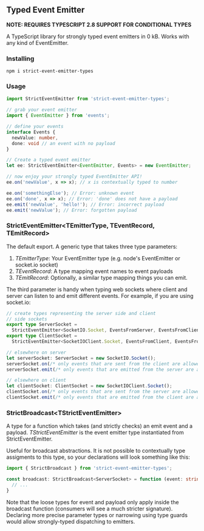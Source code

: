 ## Typed Event Emitter

**NOTE: REQUIRES TYPESCRIPT 2.8 SUPPORT FOR CONDITIONAL TYPES**

A TypeScript library for strongly typed event emitters in 0 kB. Works with any kind of EventEmitter.

### Installing

```
npm i strict-event-emitter-types
```

### Usage

```ts
import StrictEventEmitter from 'strict-event-emitter-types';

// grab your event emitter
import { EventEmitter } from 'events';

// define your events
interface Events {
  newValue: number,
  done: void // an event with no payload
}

// Create a typed event emitter
let ee: StrictEventEmitter<EventEmitter, Events> = new EventEmitter;

// now enjoy your strongly typed EventEmitter API!
ee.on('newValue', x => x); // x is contextually typed to number

ee.on('somethingElse'); // Error: unknown event
ee.on('done', x => x); // Error: 'done' does not have a payload
ee.emit('newValue', 'hello!'); // Error: incorrect payload
ee.emit('newValue'); // Error: forgotten payload
```

### StrictEventEmitter&lt;TEmitterType, TEventRecord, TEmitRecord>
The default export. A generic type that takes three type parameters:

1. *TEmitterType*: Your EventEmitter type (e.g. node's EventEmitter or socket.io socket)
2. *TEventRecord*: A type mapping event names to event payloads
3. *TEmitRecord*: Optionally, a similar type mapping things you can emit.

The third parameter is handy when typing web sockets where client and server can listen to and emit different events. For example, if you are using socket.io:

```ts
// create types representing the server side and client
// side sockets
export type ServerSocket =
  StrictEventEmitter<SocketIO.Socket, EventsFromServer, EventsFromClient>;
export type ClientSocket =
  StrictEventEmitter<SocketIOClient.Socket, EventsFromClient, EventsFromServer>;

// elsewhere on server
let serverSocket: ServerSocket = new SocketIO.Socket();
serverSocket.on(/* only events that are sent from the client are allowed */, ...)
serverSocket.emit(/* only events that are emitted from the server are allowed */, ...)

// elsewhere on client
let clientSocket: ClientSocket = new SocketIOClient.Socket();
clientSocket.on(/* only events that are sent from the server are allowed */, ...)
clientSocket.emit(/* only events that are emitted from the client are allowed */, ...)
```

### StrictBroadcast&lt;TStrictEventEmitter>
A type for a function which takes (and strictly checks) an emit event and a payload. *TStrictEventEmitter* is the event emitter type instantiated from StrictEventEmitter.

Useful for broadcast abstractions. It is not possible to contextually type assigments to this type, so your declarations will look something like this:

```ts
import { StrictBroadcast } from 'strict-event-emitter-types';

const broadcast: StrictBroadcast<ServerSocket> = function (event: string, payload?: any) {
  // ...
}
```

Note that the loose types for event and payload only apply inside the broadcast function (consumers will see a much stricter signature). Declaring more precise parameter types or narrowing using type guards would allow strongly-typed dispatching to emitters.
